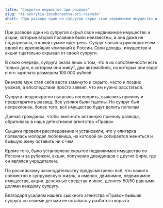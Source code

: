 ```yaml
---
title: "Сокрытие имущества при разводе"
slug: "41-sokrytie-imushchestva-pri-razvode"
short: "При разводе один из супругов скрыл свое недвижимое имущество и акции, которые второй половине были неизвестны, и она даже не подозревала, о какой сумме идет речь. Супруг являлся руководителем одной из крупнейших компаний в России. Свои доходы, имущество и акции тщательно скрывал от своей супруги."
---
```


При разводе один из супругов скрыл свое недвижимое имущество и акции, которые второй половине были неизвестны, и она даже не подозревала, о какой сумме идет речь. Супруг являлся руководителем одной из крупнейших компаний в России. Свои доходы, имущество и акции тщательно скрывал от своей супруги.

В свою очередь, супруга знала лишь о том, что в их собственности есть только дом, в котором они живут, два автомобиля, на которых они ездят и его зарплата размером 100.000 рублей.

Вначале муж стал себя вести замкнуто и скрыто, часто и поздно уезжал, а впоследствии просто заявил, что им нужно расстаться.

Супруга неоднократно пыталась поговорить, выяснить причину и предотвратить развод. Все усилия были тщетны. Но супруг был непреклонен, более того, всё имущество будут делить пополам.

Данная гражданка, чтобы выяснить истинную причину развода, обратилась в наше детективное агентство «Право».

Сыщики провели расследование и установили, что у олигарха появилась молодая любовница, на которой он собирается жениться и бывшую жену оставить ни с чем.

Кроме того, было установлено скрытое недвижимое имущество по России и за рубежом, акции, получение дивидендов с других фирм, где он являлся учредителем.

По российскому законодательству предусмотрено: всё, что нажито совместно в супружескую жизнь, а именно, движимое, недвижимое имущество, акции, денежные средства и иное, делится 50/50 равными долями каждому супругу.

Благодаря усилиям нашего сыскного агентства «Право» бывшая супруга со своими детьми не осталась у разбитого корыта.

